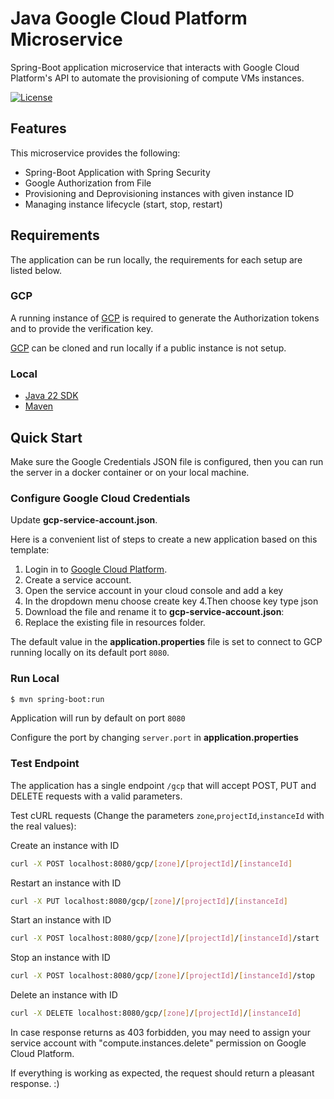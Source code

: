 # Java Google Cloud Platform Microservice
Spring-Boot application microservice that interacts with Google Cloud Platform's API to automate the provisioning of compute VMs instances.

[![License](https://img.shields.io/badge/License-Apache%202.0-blue.svg)](https://opensource.org/licenses/Apache-2.0)


## Features
This microservice provides the following:

* Spring-Boot Application with Spring Security
* Google Authorization from File
* Provisioning and Deprovisioning instances with given instance ID
* Managing instance lifecycle (start, stop, restart)

## Requirements
The application can be run locally, the requirements for each setup are listed below.

### GCP
A running instance of [GCP](https://github.com/cemsagay/gcp.git) is required to generate the Authorization tokens and to provide the verification key.

[GCP](https://github.com/cemsagay/gcp.git) can be cloned and run locally if a public instance is not setup.


### Local
* [Java 22 SDK](https://www.oracle.com/java/technologies/downloads)
* [Maven](https://maven.apache.org/download.cgi)


## Quick Start
Make sure the Google Credentials JSON file is configured, then you can run the server in a docker container or on your local machine.


### Configure Google Cloud Credentials
Update __gcp-service-account.json__.

Here is a convenient list of steps to create a new application based on this template:


1. Login in to [Google Cloud Platform](https://console.cloud.google.com/).
2. Create a service account.
3. Open the service account in your cloud console and add a key
4. In the dropdown menu choose create key 4.Then choose key type json
4. Download the file and rename it to  __gcp-service-account.json__:
5. Replace the existing file in resources folder.

The default value in the __application.properties__ file is set to connect to GCP running locally on its default port `8080`.

### Run Local
```bash
$ mvn spring-boot:run
```

Application will run by default on port `8080`

Configure the port by changing `server.port` in __application.properties__

### Test Endpoint
The application has a single endpoint `/gcp` that will accept POST, PUT and DELETE requests with a valid parameters.

Test cURL requests 
(Change the parameters `zone`,`projectId`,`instanceId` with the real values):

Create an instance with ID
 ```bash
curl -X POST localhost:8080/gcp/[zone]/[projectId]/[instanceId]
```
Restart an instance with ID
```bash
curl -X PUT localhost:8080/gcp/[zone]/[projectId]/[instanceId]
```
Start an instance with ID
```bash
curl -X POST localhost:8080/gcp/[zone]/[projectId]/[instanceId]/start
```
Stop an instance with ID
```bash
curl -X POST localhost:8080/gcp/[zone]/[projectId]/[instanceId]/stop
```
Delete an instance with ID
 ```bash
curl -X DELETE localhost:8080/gcp/[zone]/[projectId]/[instanceId]
```
In case response returns as 403 forbidden, you may need to assign your service account with "compute.instances.delete" permission on Google Cloud Platform.

If everything is working as expected, the request should return a pleasant response. :)